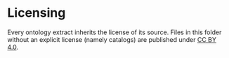 # Licensing

Every ontology extract inherits the license of its source. Files in this folder without an explicit license (namely catalogs) are published under [CC BY 4.0](https://creativecommons.org/licenses/by/4.0/).